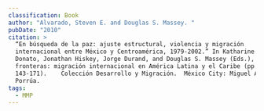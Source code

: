 ```yaml
---
classification: Book
author: "Alvarado, Steven E. and Douglas S. Massey. "
pubDate: "2010"
citation: >
  “En búsqueda de la paz: ajuste estructural, violencia y migración
  internacional entre México y Centroamérica, 1979-2002.” In Katharine M.
  Donato, Jonathan Hiskey, Jorge Durand, and Douglas S. Massey (Eds.), Salvando
  fronteras: migración internacional en América Latina y el Caribe (pp.
  143-171).    Colección Desarrollo y Migración.  México City: Miguel Ángel
  Porrúa. 
tags:
  - MMP
---
```

